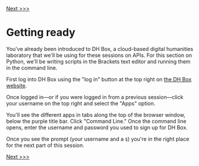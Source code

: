 [Next >>>](repl.md)

# Getting ready

You've already been introduced to DH Box, a cloud-based digital humanities laboratory that we'll be using for these sessions on APIs. For this section on Python, we'll be writing scripts in the Brackets text editor and running them in the command line.

First log into DH Box using the "log in" button at the top right on [the DH Box website](http://dhbox.org). 

Once logged in—or if you were logged in from a previous session—click your username on the top right and select the "Apps" option.

You'll see the different apps in tabs along the top of the browser window, below the purple title bar. Click "Command Line." Once the command line opens, enter the username and password you used to sign up for DH Box.

Once you see the prompt (your username and a `$`) you're in the right place for the next part of this session.

[Next >>>](repl.md)
